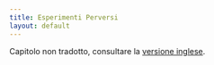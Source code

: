 ```yaml
---
title: Esperimenti Perversi
layout: default
---
```

Capitolo non tradotto, consultare la [versione inglese](http://book.dwgazetteer.com/monsters_experiments.html).

